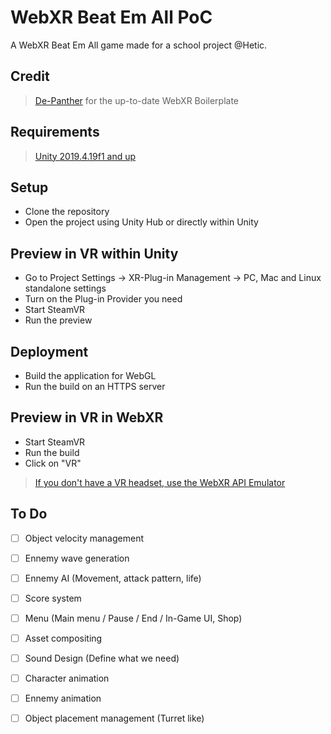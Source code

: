 WebXR Beat Em All PoC
===========

A WebXR Beat Em All game made for a school project @Hetic.

## Credit  

>[De-Panther](https://github.com/De-Panther/unity-webxr-export) for the up-to-date WebXR Boilerplate

## Requirements
>[Unity 2019.4.19f1 and up](https://unity3d.com/fr/unity/qa/lts-releases) 

## Setup
- Clone the repository
- Open the project using Unity Hub or directly within Unity

## Preview in VR within Unity
- Go to Project Settings -> XR-Plug-in Management -> PC, Mac and Linux standalone settings
- Turn on the Plug-in Provider you need
- Start SteamVR
- Run the preview

## Deployment
- Build the application for WebGL
- Run the build on an HTTPS server

## Preview in VR in WebXR
- Start SteamVR
- Run the build
- Click on "VR"
>[If you don't have a VR headset, use the WebXR API Emulator](https://chrome.google.com/webstore/detail/webxr-api-emulator/mjddjgeghkdijejnciaefnkjmkafnnje)

## To Do
- [ ] Object velocity management
- [ ] Ennemy wave generation
- [ ] Ennemy AI (Movement, attack pattern, life)
- [ ] Score system
- [ ] Menu (Main menu / Pause / End / In-Game UI, Shop)
- [ ] Asset compositing
- [ ] Sound Design (Define what we need)
- [ ] Character animation
- [ ] Ennemy animation
- [ ] Object placement management (Turret like)









